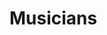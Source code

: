 <!DOCTYPE html>
  <html>
    <title>Musicians</title>
  </html>

   <body>
    <h1>
      <p>Musicians</p>
    </h1>
  </body>
